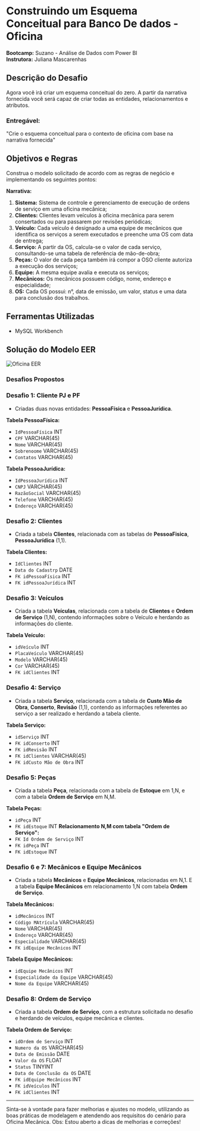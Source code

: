 # Construindo um Esquema Conceitual para Banco De dados - Oficina

**Bootcamp:** Suzano - Análise de Dados com Power BI  
**Instrutora:** Juliana Mascarenhas

## Descrição do Desafio

Agora você irá criar um esquema conceitual do zero. A partir da narrativa fornecida você será capaz de criar todas as entidades, relacionamentos e atributos.

### Entregável:
"Crie o esquema conceitual para o contexto de oficina com base na narrativa fornecida"

## Objetivos e Regras

Construa o modelo solicitado de acordo com as regras de negócio e implementando os seguintes pontos:

**Narrativa:**
1. **Sistema:** Sistema de controle e gerenciamento de execução de ordens de serviço em uma oficina mecânica;
2. **Clientes:** Clientes levam veículos à oficina mecânica para serem consertados ou para passarem por revisões  periódicas;
3. **Veículo:** Cada veículo é designado a uma equipe de mecânicos que identifica os serviços a serem executados e preenche uma OS com data de entrega;
4. **Serviço:** A partir da OS, calcula-se o valor de cada serviço, consultando-se uma tabela de referência de mão-de-obra;
5. **Peças:** O valor de cada peça também irá compor a OSO cliente autoriza a execução dos serviços;
6. **Equipe:** A mesma equipe avalia e executa os serviços;
7. **Mecânicos:** Os mecânicos possuem código, nome, endereço e especialidade;
8. **OS:** Cada OS possui: n°, data de emissão, um valor, status e uma data para conclusão dos trabalhos.

## Ferramentas Utilizadas

- MySQL Workbench

## Solução do Modelo EER

![Oficina EER](https://github.com/user-attachments/assets/a2bf0ad7-520e-4904-a553-436bf10ad2de)



### Desafios Propostos

### Desafio 1: Cliente PJ e PF
- Criadas duas novas entidades: **PessoaFísica** e **PessoaJurídica**.

**Tabela PessoaFísica:**
- `IdPessoaFísica` INT
- `CPF` VARCHAR(45)
- `Nome` VARCHAR(45)
- `Sobrenoome` VARCHAR(45)
- `Contatos` VARCHAR(45)

**Tabela PessoaJurídica:**
- `IdPessoaJurídica` INT
- `CNPJ` VARCHAR(45)
- `RazãoSocial` VARCHAR(45)
- `Telefone` VARCHAR(45)
- `Endereço` VARCHAR(45)


### Desafio 2: Clientes
- Criada a tabela **Clientes**, relacionada com as tabelas de **PessoaFisica**, **PessoaJurídica** (1,1).

**Tabela Clientes:**
- `IdClientes` INT
- `Data do Cadastrp` DATE
- `FK idPessoaFísica` INT
- `FK idPessoaJurídica` INT

### Desafio 3: Veículos
- Criada a tabela **Veículas**, relacionada com a tabela de **Clientes** e **Ordem de Serviço** (1,N), contendo informações sobre o Veículo e herdando as informações do cliente.

**Tabela Veículo:**
- `idVeículo` INT
- `PlacaVeículo` VARCHAR(45)
- `Modelo` VARCHAR(45)
- `Cor` VARCHAR(45)
- `FK idClientes` INT

### Desafio 4: Serviço
- Criada a tabela **Serviço**, relacionada com a tabela de **Custo Mão de Obra**, **Conserto**, **Revisão** (1,1), contendo as informações referentes ao serviço a ser realizado e herdando a tabela cliente.

**Tabela Serviço:**
- `idServiço` INT
- `FK idConserto` INT
- `FK idRevisão` INT
- `FK idClientes` VARCHAR(45)
- `FK idCusto Mão de Obra` INT

### Desafio 5: Peças
- Criada a tabela **Peça**, relacionada com a tabela de **Estoque** em 1,N, e com a tabela **Ordem de Serviço** em N,M.

**Tabela Peças:**
- `idPeça` INT
- `FK idEstoque` INT
**Relacionamento N,M com tabela "Ordem de Serviço":**
- `FK Id Ordem de Serviço` INT
- `FK idPeça` INT
- `FK idEstoque` INT

### Desafio 6 e 7: Mecânicos e Equipe Mecânicos
- Criada a tabela **Mecânicos** e **Equipe Mecânicos**, relacionadas em N,1. E a tabela **Equipe Mecânicos** em relacionamento 1,N com tabela **Ordem de Serviço**.

**Tabela Mecânicos:**
- `idMecânicos` INT
- `Código MAtrícula` VARCHAR(45)
- `Nome` VARCHAR(45)
- `Endereço` VARCHAR(45)
- `Especialidade` VARCHAR(45)
- `FK idEquipe Mecânicos` INT

**Tabela Equipe Mecânicos:**
- `idEquipe Mecânicos` INT
- `Especialidade da Equipe` VARCHAR(45)
- `Nome da Equipe` VARCHAR(45)


### Desafio 8: Ordem de Serviço
- Criada a tabela **Ordem de Serviço**, com a estrutura solicitada no desafio e herdando de veículos, equipe mecânica e clientes.

**Tabela Ordem de Serviço:**
- `idOrdem de Serviço` INT
- `Numero da OS` VARCHAR(45)
- `Data de Emissão` DATE
- `Valor da OS` FLOAT
- `Status` TINYINT
- `Data de Conclusão da OS` DATE
- `FK idEquipe Mecânicos` INT
- `FK idVeículos` INT
- `FK idClientes` INT
---

Sinta-se à vontade para fazer melhorias e ajustes no modelo, utilizando as boas práticas de modelagem e atendendo aos requisitos do cenário para Oficina Mecânica.
Obs: Estou aberto a dicas de melhorias e correções!
